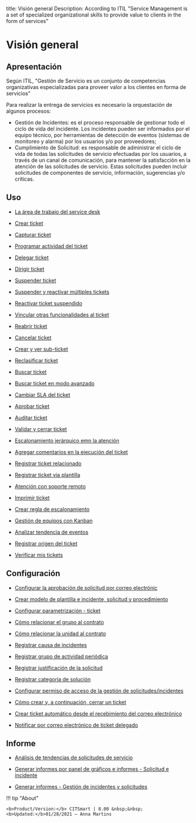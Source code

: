 title: Visión general
Description: According to ITIL "Service Management is a set of specialized organizational skills to provide value to clients in the form of services"
# Visión general

Apresentación
----------------
Según ITIL, "Gestión de Servicio es un conjunto de competencias organizativas especializadas para proveer valor a los clientes en forma de servicios"

Para realizar la entrega de servicios es necesario la orquestación de algunos procesos:

 + Gestión de Incidentes: es el proceso responsable de gestionar todo el ciclo de vida del incidente. Los incidentes pueden ser          informados por el equipo técnico, por herramientas de detección de eventos (sistemas de monitoreo y alarma) por los usuarios y/o por proveedores;
 + Cumplimiento de Solicitud: es responsable de administrar el ciclo de vida de todas las solicitudes de servicio efectuadas por los usuarios, a través de un canal de comunicación, para mantener la satisfacción en la atención de las solicitudes de servicio. Estas solicitudes pueden incluir solicitudes de componentes de servicio, información, sugerencias y/o críticas.

Uso
-------

- [La área de trabajo del service desk](/es-es/citsmart-platform-8/processes/tickets/use/desktop-of-service-desk.html)

- [Crear ticket](/es-es/citsmart-platform-8/processes/tickets/use/create-ticket.html)

- [Capturar ticket](/es-es/citsmart-platform-8/processes/tickets/use/capture-ticket.html)

- [Programar actividad del ticket](/es-es/citsmart-platform-8/processes/tickets/use/schedule-ticket-activity.html)

- [Delegar ticket](/es-es/citsmart-platform-8/processes/tickets/use/delegate-ticket.html)

- [Dirigir ticket](/es-es/citsmart-platform-8/processes/tickets/use/direct-the-ticket.html)

- [Suspender ticket](/es-es/citsmart-platform-8/processes/tickets/use/suspend-ticket.html)

- [Suspender y reactivar múltiples tickets](/es-es/citsmart-platform-8/processes/tickets/use/suspend-and-reactivate-tickets.html)

- [Reactivar ticket suspendido](/es-es/citsmart-platform-8/processes/tickets/use/reactivate-a-ticket-suspended.html)

- [Vincular otras funcionalidades al ticket](/es-es/citsmart-platform-8/processes/tickets/use/link-other-functionalities-to-the-ticket.html)

- [Reabrir ticket](/es-es/citsmart-platform-8/processes/tickets/use/reopen-ticket.html)

- [Cancelar ticket](/es-es/citsmart-platform-8/processes/tickets/use/cancel-ticket.html)

- [Crear y ver sub-ticket](/es-es/citsmart-platform-8/processes/tickets/use/create-and-view-sub-request.html)

- [Reclasificar ticket](/es-es/citsmart-platform-8/processes/tickets/use/reclassify-ticket.html)

- [Buscar ticket](/es-es/citsmart-platform-8/processes/tickets/use/locate-a-ticket.html)

- [Buscar ticket en modo avanzado](/es-es/citsmart-platform-8/processes/tickets/use/search-ticket-in-the-advanced-mode.html)

- [Cambiar SLA del ticket](/es-es/citsmart-platform-8/processes/tickets/use/change-SLA-of-a-ticket.html)

- [Aprobar ticket](/es-es/citsmart-platform-8/processes/tickets/use/approve-a-ticket.html)

- [Auditar ticket](/es-es/citsmart-platform-8/processes/tickets/use/audit-a-ticket.html)

- [Validar y cerrar ticket](/es-es/citsmart-platform-8/processes/tickets/use/validate-ticket.html)

- [Escalonamiento jerárquico emn la atención](/es-es/citsmart-platform-8/processes/tickets/use/hierarchical-escalation-in-the-attendance.html)

- [Agregar comentarios en la ejecución del ticket](/es-es/citsmart-platform-8/processes/tickets/use/register-ticket-occurrences.html)

- [Registrar ticket relacionado](/es-es/citsmart-platform-8/processes/tickets/use/register-ticket-related.html)

- [Registrar ticket via plantilla](/es-es/citsmart-platform-8/processes/tickets/use/register-ticket-via-template.html)

- [Atención con soporte remoto](/es-es/citsmart-platform-8/processes/tickets/use/attend-with-remote-support.html)

- [Imprimir ticket](/es-es/citsmart-platform-8/processes/tickets/use/print-ticket.html)

- [Crear regla de escalonamiento](/es-es/citsmart-platform-8/processes/tickets/use/create-escalation-rule.html)

- [Gestión de equipos con Kanban](/es-es/citsmart-platform-8/processes/tickets/use/manage-a-ticket-with-Kanban.html)

- [Analizar tendencia de eventos](/es-es/citsmart-platform-8/processes/tickets/use/analyze-event-trends.html)

- [Registrar origen del ticket](/es-es/citsmart-platform-8/processes/tickets/use/register-ticket-source.html)

- [Verificar mis tickets](/es-es/citsmart-platform-8/processes/tickets/use/verify-my-tickets.html)

Configuración
-----------------

- [Configurar la aprobación de solicitud por correo electrónic](/es-es/citsmart-platform-8/processes/tickets/configuration/approve-request-via-email.html)

- [Crear modelo de plantilla e incidente, solicitud y procedimiento](/es-es/citsmart-platform-8/processes/tickets/configuration/create-template-of-ticket.html)

- [Configurar parametrización - ticket](/es-es/citsmart-platform-8/platform-administration/parameters-list/configure-parametrization-ticket.html)

- [Cómo relacionar el grupo al contrato](/es-es/citsmart-platform-8/processes/tickets/configuration/relate-group-to-contract.html)

- [Cómo relacionar la unidad al contrato](/es-es/citsmart-platform-8/processes/tickets/configuration/relate-unit-to-contract.html)

- [Registrar causa de incidentes](/es-es/citsmart-platform-8/processes/portfolio-and-catalog/configuration/register-cause-incidents.html)

- [Registrar grupo de actividad periódica](/es-es/citsmart-platform-8/additional-features/automation-of-operation/configuration/periodic-activity-group.html)

- [Registrar justificación de la solicitud](/es-es/citsmart-platform-8/processes/portfolio-and-catalog/configuration/register-request-justification.html)

- [Registrar categoría de solución](/es-es/citsmart-platform-8/processes/portfolio-and-catalog/configuration/register-solution-category.html)

- [Configurar permiso de acceso de la gestión de solicitudes/incidentes](/es-es/citsmart-platform-8/processes/tickets/configuration/access-ticket-management.html)

- [Cómo crear y, a continuación, cerrar un ticket](/es-es/citsmart-platform-8/processes/tickets/configuration/create-then-close-ticket.html)

- [Crear ticket automático desde el recebimiento del correo electrónico](/es-es/citsmart-platform-8/processes/tickets/configuration/create-ticket-receiving-email.html)

- [Notificar por correo electrónico de ticket delegado](/es-es/citsmart-platform-8/processes/tickets/configuration/notification-delegated-email-ticket.html)

Informe
----------

- [Análisis de tendencias de solicitudes de servicio](/es-es/citsmart-platform-8/processes/tickets/use/analyse-service-request-trends.html)

- [Generar informes por panel de gráficos e informes - Solicitud e incidente](/es-es/citsmart-platform-8/processes/tickets/use/generate-report-through-the-panel-of-charts.html)

- [Generar informes - Gestión de incidentes y solicitudes](/es-es/citsmart-platform-8/processes/tickets/use/generate-reports-tickets.html)

!!! tip "About"

    <b>Product/Version:</b> CITSmart | 8.00 &nbsp;&nbsp;
    <b>Updated:</b>01/28/2021 – Anna Martins
